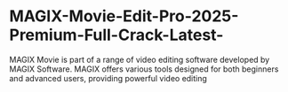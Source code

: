 # MAGIX-Movie-Edit-Pro-2025-Premium-Full-Crack-Latest-
MAGIX Movie is part of a range of video editing software developed by MAGIX Software. MAGIX offers various tools designed for both beginners and advanced users, providing powerful video editing
